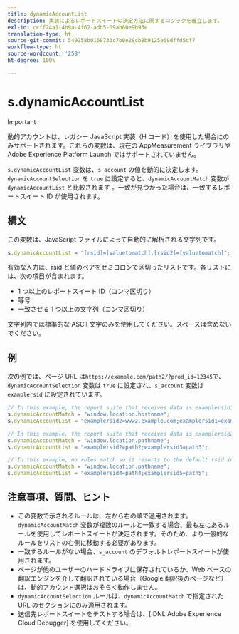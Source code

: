 ```yaml
---
title: dynamicAccountList
description: 実装によるレポートスイートの決定方法に関するロジックを確立します。
exl-id: ccff24a1-4b9a-4f62-adb5-09ab60e9b93e
translation-type: ht
source-git-commit: 549258b0168733c7b0e28cb8b9125e68dffd5df7
workflow-type: ht
source-wordcount: '258'
ht-degree: 100%

---
```


# s.dynamicAccountList

>[!IMPORTANT]
>
> 動的アカウントは、レガシー JavaScript 実装（H コード）を使用した場合にのみサポートされます。これらの変数は、現在の AppMeasurement ライブラリや Adobe Experience Platform Launch ではサポートされていません。

`s.dynamicAccountList` 変数は、`s_account` の値を動的に決定します。`dynamicAccountSelection` を `true` に設定すると、`dynamicAccountMatch` 変数が `dynamicAccountList` と比較されます 。一致が見つかった場合は、一致するレポートスイート ID が使用されます。

## 構文

この変数は、JavaScript ファイルによって自動的に解析される文字列です。

```JavaScript
s.dynamicAccountList = "[rsid]=[valuetomatch],[rsid2]=[valuetomatch]";
```

有効な入力は、rsid と値のペアをセミコロンで区切ったリストです。各リストには、次の項目が含まれます。

* 1 つ以上のレポートスイート ID（コンマ区切り）
* 等号
* 一致させる 1 つ以上の文字列（コンマ区切り）

文字列内では標準的な ASCII 文字のみを使用してください。スペースは含めないでください。

## 例

次の例では、ページ URL は`https://example.com/path2/?prod_id=12345`で、`dynamicAccountSelection` 変数は `true` に設定され、`s_account` 変数は `examplersid` に設定されています。

```js
// In this example, the report suite that receives data is examplersid1.
s.dynamicAccountMatch = "window.location.hostname";
s.dynamicAccountList = "examplersid2=www2.example.com;examplersid1=example.com";

// In this example, the report suite that receives data is examplersid2.
s.dynamicAccountMatch = "window.location.pathname";
s.dynamicAccountList = "examplersid2=path2;examplersid3=path3";

// In this example, no rules match so it resorts to the default rsid in s_account, examplersid.
s.dynamicAccountMatch = "window.location.pathname";
s.dynamicAccountList = "examplersid4=path4;examplersid5=path5";
```

## 注意事項、質問、ヒント

* この変数で示されるルールは、左から右の順で適用されます。`dynamicAccountMatch` 変数が複数のルールと一致する場合、最も左にあるルールを使用してレポートスイートが決定されます。そのため、より一般的なルールをリストの右側に移動する必要があります。
* 一致するルールがない場合、`s_account` のデフォルトレポートスイートが使用されます。
* ページが他のユーザーのハードドライブに保存されているか、Web ベースの翻訳エンジンを介して翻訳されている場合（Google 翻訳後のページなど）は、動的アカウント選択はおそらく動作しません。
* `dynamicAccountSelection` ルールは、`dynamicAccountMatch` で指定された URL のセクションにのみ適用されます。
* 送信先レポートスイートをテストする場合は、[!DNL Adobe Experience Cloud Debugger] を使用してください。
